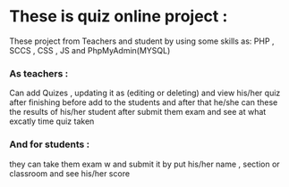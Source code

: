 <h1>These is quiz online project : </h1>
<p>These project from Teachers and student by using some skills as: PHP , SCCS , CSS , JS and PhpMyAdmin(MYSQL)</p>
<h3> As teachers :</h3>
<p>Can add Quizes , updating it as (editing or deleting) and view his/her quiz after finishing before add to the students and after that he/she can these the results of his/her student after submit them exam and see at what excatly time quiz taken </p>
<h3>And for students :</h3>
<p>they can take them exam w and submit it by put his/her name , section or classroom and see his/her score </p>
